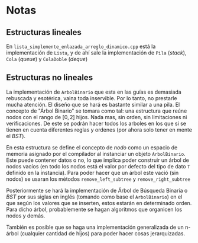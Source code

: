 # Notas

## Estructuras lineales

En `lista_simplemente_enlazada_arreglo_dinamico.cpp` está la implementación de `Lista`, y de ahí sale la implementación de `Pila` (_stack_), `Cola` (_queue_) y `ColaDoble` (_deque_)

## Estructuras no lineales

La implementación de `ArbolBinario` que esta en las guías es demasiada rebuscada y esotérica, vaina toda inservible. Por lo tanto, no prestarle mucha atención. El diseño que se hará es bastante similar a una pila. El concepto de "Árbol Binario" se tomara como tal: una estructura que reúne nodos con el rango de $`[0,2]`$ hijos. Nada mas, sin orden, sin limitaciones ni verificaciones. De este se podrán hacer todos los arboles en los que si se tienen en cuenta diferentes reglas y ordenes (por ahora solo tener en mente el _BST_).

En esta estructura se define el concepto de _nodo_ como un espacio de memoria asignado por el compilador al instanciar un objeto `ArbolBinario`. Este puede contener datos o no, lo que implica poder construir un árbol de nodos vacíos (en todo los nodos está el valor por defecto del tipo de dato `T` definido en la instancia). Para poder hacer que un árbol este vació (sin nodos) se usaran los métodos `remove_left_subtree` y `remove_right_subtree`

Posteriormente se hará la implementación de Árbol de Búsqueda Binaria o _BST_ por sus siglas en inglés (tomando como base el `ArbolBinario`) en el que según los valores que se inserten, estos estarán en determinado orden. Para dicho árbol, probablemente se hagan algoritmos que organicen los nodos y demás.

También es posible que se haga una implementación generalizada de un n-árbol (cualquier cantidad de hijos) para poder hacer cosas jerarquizadas.
